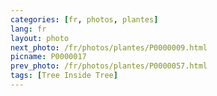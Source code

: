 ```yaml
---
categories: [fr, photos, plantes]
lang: fr
layout: photo
next_photo: /fr/photos/plantes/P0000009.html
picname: P0000017
prev_photo: /fr/photos/plantes/P0000057.html
tags: [Tree Inside Tree]
---
```

